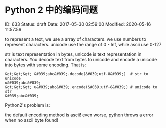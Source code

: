 # Python 2 中的编码问题


ID: 633
Status: draft
Date: 2017-05-30 02:59:00
Modified: 2020-05-16 11:57:56


to represent a text, we use a array of characters. we use numbers to represent characters. unicode use the range of 0 - Inf, while ascii use 0-127

str is text representation in bytes, unicode is text representation in characters.
You decode text from bytes to unicode and encode a unicode into bytes with some encoding.
That is:

```
&gt;&gt;&gt; &#039;abc&#039;.decode(&#039;utf-8&#039;)  # str to unicode
u&#039;abc&#039;
&gt;&gt;&gt; u&#039;abc&#039;.encode(&#039;utf-8&#039;) # unicode to str
&#039;abc&#039; 
```

Python2's problem is:

the default encoding method is ascii! even worse, python throws a error when no ascii byte found!